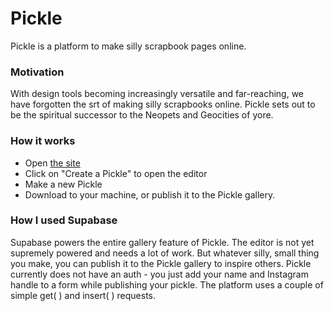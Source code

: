 # Pickle
Pickle is a platform to make silly scrapbook pages online.

### Motivation
With design tools becoming increasingly versatile and far-reaching, we have forgotten the srt of making silly scrapbooks online.
Pickle sets out to be the spiritual successor to the Neopets and Geocities of yore.

### How it works
- Open [the site](https://picklepixel.netlify.app/)
- Click on "Create a Pickle" to open the editor
- Make a new Pickle
- Download to your machine, or publish it to the Pickle gallery.

### How I used Supabase
Supabase powers the entire gallery feature of Pickle. The editor is not yet supremely powered and needs a lot of work. But whatever silly, small thing you make, you can publish it to the Pickle gallery to inspire others. Pickle currently does not have an auth - you just add your name and Instagram handle to a form while publishing your pickle.
The platform uses a couple of simple get( ) and insert( ) requests.
